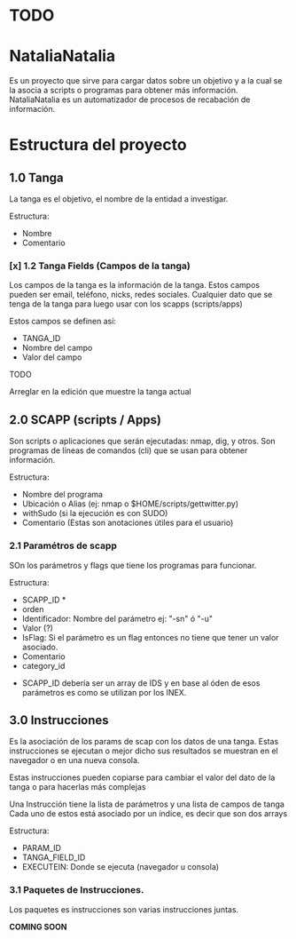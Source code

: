 # TODO 

# NataliaNatalia

Es un proyecto que sirve para cargar datos sobre un objetivo y a la cual se la asocia a scripts o programas para obtener más información.
NataliaNatalia es un automatizador de procesos de recabación de información.

# Estructura del proyecto

## 1.0  Tanga

La tanga es el objetivo, el nombre de la entidad a investigar.

Estructura:

- Nombre
- Comentario

### [x] 1.2 Tanga Fields (Campos de la tanga)

Los campos de la tanga es la información de la tanga. Estos campos pueden ser email, teléfono, nicks, redes sociales. Cualquier dato que se tenga de la tanga para luego usar con los scapps (scripts/apps)

Estos campos se definen así:

- TANGA_ID
- Nombre del campo
- Valor del campo

TODO

Arreglar en la edición que muestre la tanga actual

## 2.0 SCAPP (scripts / Apps)

Son scripts o aplicaciones que serán ejecutadas: nmap, dig, y otros. Son programas de líneas de comandos (cli) que se usan para obtener información.

Estructura:

- Nombre del programa
- Ubicación o Alias (ej: nmap o $HOME/scripts/gettwitter.py)
- withSudo (si la ejecución es con SUDO)
- Comentario (Estas son anotaciones útiles para el usuario)

### 2.1 Paramétros de scapp

SOn los parámetros y flags que tiene los programas para funcionar.

Estructura:

- SCAPP_ID *
- orden
- Identificador: Nombre del parámetro ej: "-sn" ó "-u"
- Valor (?)
- IsFlag: Si el parámetro es un flag entonces no tiene que tener un valor asociado.
- Comentario
- category_id


* SCAPP_ID debería ser un array de IDS y en base al óden de esos parámetros es como se utilizan por los INEX.

## 3.0 Instrucciones

Es la asociación de los params de scap con los datos de una tanga.
Estas instrucciones se ejecutan o mejor dicho sus resultados se muestran en el navegador o en una nueva consola.

Estas instrucciones pueden copiarse para cambiar el valor del dato de la tanga o para hacerlas más complejas

Una Instrucción tiene la lista de parámetros y una lista de campos de tanga Cada uno de estos está asociado por un índice, es decir que son dos arrays

Estructura:

- PARAM_ID
- TANGA_FIELD_ID
- EXECUTEIN: Donde se ejecuta (navegador u consola)

### 3.1 Paquetes de Instrucciones.

Los paquetes es instrucciones son varias instrucciones juntas.

**COMING SOON**
